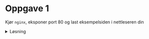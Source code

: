 # Oppgave 1

Kjør `nginx`, eksponer port 80 og last eksempelsiden i nettleseren din

<details>
<summary>Løsning</summary>

`docker run -p 80:80 nginx`

`curl localhost`
</details>